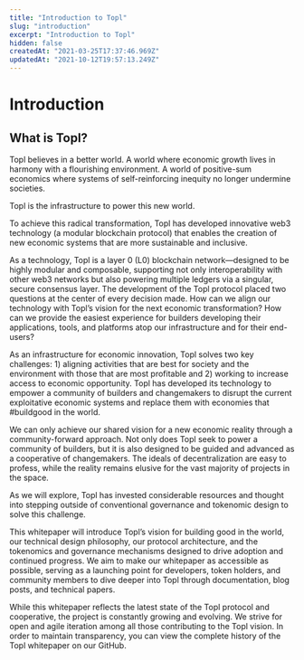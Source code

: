 ```yaml
---
title: "Introduction to Topl"
slug: "introduction"
excerpt: "Introduction to Topl"
hidden: false
createdAt: "2021-03-25T17:37:46.969Z"
updatedAt: "2021-10-12T19:57:13.249Z"
---
```

# Introduction
## What is Topl?
Topl believes in a better world. A world where economic growth lives in harmony with a flourishing environment. A world of positive-sum economics where systems of self-reinforcing inequity no longer undermine societies.

Topl is the infrastructure to power this new world.

To achieve this radical transformation, Topl has developed innovative web3 technology (a modular blockchain protocol) that enables the creation of new economic systems that are more sustainable and inclusive.

As a technology, Topl is a layer 0 (L0) blockchain network—designed to be highly modular and composable, supporting not only interoperability with other web3 networks but also powering multiple ledgers via a singular, secure consensus layer. The development of the Topl protocol placed two questions at the center of every decision made. How can we align our technology with Topl’s vision for the next economic transformation? How can we provide the easiest experience for builders developing their applications, tools, and platforms atop our infrastructure and for their end-users?

As an infrastructure for economic innovation, Topl solves two key challenges: 1) aligning activities that are best for society and the environment with those that are most profitable and 2) working to increase access to economic opportunity. Topl has developed its technology to empower a community of builders and changemakers to disrupt the current exploitative economic systems and replace them with economies that #buildgood in the world.

We can only achieve our shared vision for a new economic reality through a community-forward approach. Not only does Topl seek to power a community of builders, but it is also designed to be guided and advanced as a cooperative of changemakers. The ideals of decentralization are easy to profess, while the reality remains elusive for the vast majority of projects in the space. 

As we will explore, Topl has invested considerable resources and thought into stepping outside of conventional governance and tokenomic design to solve this challenge.

This whitepaper will introduce Topl’s vision for building good in the world, our technical design philosophy, our protocol architecture, and the tokenomics and governance mechanisms designed to drive adoption and continued progress. We aim to make our whitepaper as accessible as possible, serving as a launching point for developers, token holders, and community members to dive deeper into Topl through documentation, blog posts, and technical papers.

While this whitepaper reflects the latest state of the Topl protocol and cooperative, the project is constantly growing and evolving. We strive for open and agile iteration among all those contributing to the Topl vision. In order to maintain transparency, you can view the complete history of the Topl whitepaper on our GitHub.
